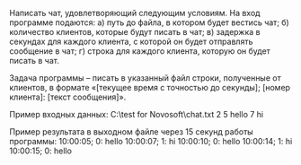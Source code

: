 Написать чат, удовлетворяющий следующим условиям.
На вход программе подаются: 
	а) путь до файла, в котором будет вестись чат; 
	б) количество клиентов, которые будут писать в чат; 
	в) задержка в секундах для каждого клиента, с которой он будет отправлять сообщение в чат; 
	г) строка для каждого клиента, которую он будет писать в чат.

Задача программы – писать в указанный файл строки, полученные от клиентов, в формате 
«[текущее время с точностью до секунды]; [номер клиента]: [текст сообщения]».
 
Пример входных данных:
C:\test for Novosoft\chat.txt
2
5 hello
7 hi
 
Пример результата в выходном файле через 15 секунд работы программы:
10:00:05; 0: hello
10:00:07; 1: hi
10:00:10; 0: hello
10:00:14; 1: hi
10:00:15; 0: hello
